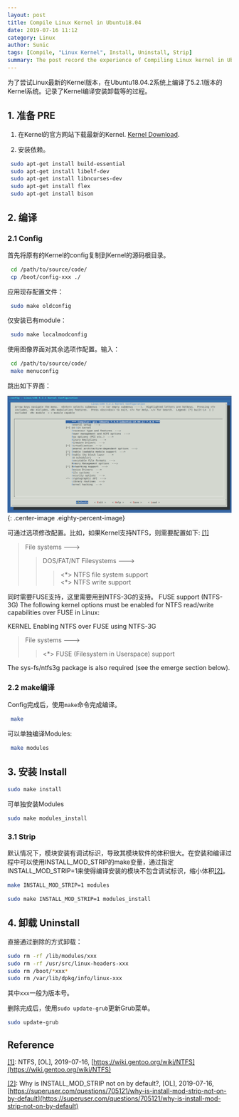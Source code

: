 ```yaml
---
layout: post
title: Compile Linux Kernel in Ubuntu18.04
date: 2019-07-16 11:12
category: Linux
author: Sunic
tags: [Compile, "Linux Kernel", Install, Uninstall, Strip]
summary: The post record the experience of Compiling Linux kernel in Ubuntu18.04.
---
```


为了尝试Linux最新的Kernel版本，在Ubuntu18.04.2系统上编译了5.2.1版本的Kernel系统。记录了Kernel编译安装卸载等的过程。

## 1. 准备 PRE

1. 在Kernel的官方网站下载最新的Kernel. [Kernel Download](https://www.kernel.org/).

2. 安装依赖。

  ```bash
   sudo apt-get install build-essential
   sudo apt-get install libelf-dev
   sudo apt-get install libncurses-dev
   sudo apt-get install flex
   sudo apt-get install bison
  ```

## 2. 编译

### 2.1 Config

首先将原有的Kernel的config复制到Kernel的源码根目录。

```bash
 cd /path/to/source/code/
 cp /boot/config-xxx ./
```

应用现存配置文件：

```bash
 sudo make oldconfig
```

仅安装已有module：

```bash
 sudo make localmodconfig
```

使用图像界面对其余选项作配置。输入：

```bash
 cd /path/to/source/code/
 make menuconfig
```

跳出如下界面：

![Linux Kernel Config](/img/2019-07-16-Compile-Linux-Kernel-in-Ubuntu18.04/linux_kernel_config.png "Linux Kernel Config"){: .center-image .eighty-percent-image}

<span id="rrf1"></span>

可通过选项修改配置。比如，如果Kernel支持NTFS，则需要配置如下: [[1]](#rf1)

> File systems  --->
>> DOS/FAT/NT Filesystems  --->
>>> <\*> NTFS file system support  
>>> <\*> NTFS write support

同时需要FUSE支持，这里需要用到NTFS-3G的支持。
FUSE support (NTFS-3G)
The following kernel options must be enabled for NTFS read/write capabilities over FUSE in Linux:

KERNEL Enabling NTFS over FUSE using NTFS-3G

> File systems  --->
>> <*> FUSE (Filesystem in Userspace) support

The sys-fs/ntfs3g package is also required (see the emerge section below).

### 2.2 make编译

Config完成后，使用`make`命令完成编译。

```bash
 make
```

可以单独编译Modules:

```bash
 make modules
```

## 3. 安装 Install

```bash
sudo make install
```

可单独安装Modules

```bash
sudo make modules_install
```

### 3.1 Strip

默认情况下，模块安装有调试标识，导致其模块软件的体积很大。在安装和编译过程中可以使用INSTALL_MOD_STRIP的make变量，通过指定INSTALL_MOD_STRIP=1来使得编译安装的模块不包含调试标识，缩小体积<span id="rrf2"></span>[[2]](#rf2)。

```bash
make INSTALL_MOD_STRIP=1 modules
```

```bash
sudo make INSTALL_MOD_STRIP=1 modules_install
```

## 4. 卸载 Uninstall

直接通过删除的方式卸载：

```bash
sudo rm -rf /lib/modules/xxx
sudo rm -rf /usr/src/linux-headers-xxx
sudo rm /boot/*xxx*
sudo rm /var/lib/dpkg/info/linux-xxx
```

其中`xxx`一般为版本号。

删除完成后，使用`sudo update-grub`更新Grub菜单。

```bash
sudo update-grub
```

## Reference

<span id="rf1"></span>

[[1]](#rrf1): NTFS, [OL], 2019-07-16, [https://wiki.gentoo.org/wiki/NTFS](https://wiki.gentoo.org/wiki/NTFS)

<span id="rf2"></span>[[2]](#rrf2): Why is INSTALL_MOD_STRIP not on by default?, [OL], 2019-07-16, [https://superuser.com/questions/705121/why-is-install-mod-strip-not-on-by-default](https://superuser.com/questions/705121/why-is-install-mod-strip-not-on-by-default)
